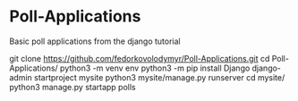 # Poll-Applications
Basic poll applications from the django tutorial

git clone https://github.com/fedorkovolodymyr/Poll-Applications.git
cd Poll-Applications/
python3 -m venv env
python3 -m pip install Django
django-admin startproject mysite
python3 mysite/manage.py runserver
cd mysite/
python3 manage.py startapp polls
